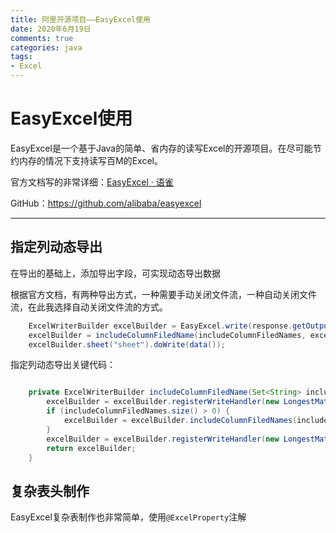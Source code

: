 ```yaml
---
title: 阿里开源项目——EasyExcel使用
date: 2020年6月19日
comments: true
categories: java
tags:
- Excel
---
```


# EasyExcel使用

EasyExcel是一个基于Java的简单、省内存的读写Excel的开源项目。在尽可能节约内存的情况下支持读写百M的Excel。

<!-- more -->

官方文档写的非常详细：[EasyExcel · 语雀](https://www.yuque.com/easyexcel/doc/easyexcel)

GitHub：https://github.com/alibaba/easyexcel

---

## 指定列动态导出

在导出的基础上，添加导出字段，可实现动态导出数据



根据官方文档，有两种导出方式，一种需要手动关闭文件流，一种自动关闭文件流，在此我选择自动关闭文件流的方式。

```java
    ExcelWriterBuilder excelBuilder = EasyExcel.write(response.getOutputStream(), ExcelUserDTO.class);
    excelBuilder = includeColumnFiledName(includeColumnFiledNames, excelBuilder);
    excelBuilder.sheet("sheet").doWrite(data());
```

指定列动态导出关键代码：

```java

    private ExcelWriterBuilder includeColumnFiledName(Set<String> includeColumnFiledNames, ExcelWriterBuilder excelBuilder) {
        excelBuilder = excelBuilder.registerWriteHandler(new LongestMatchColumnWidthStyleStrategy());
        if (includeColumnFiledNames.size() > 0) {
            excelBuilder = excelBuilder.includeColumnFiledNames(includeColumnFiledNames);
        }
        excelBuilder = excelBuilder.registerWriteHandler(new LongestMatchColumnWidthStyleStrategy());
        return excelBuilder;
    }
```

## 复杂表头制作

EasyExcel复杂表制作也非常简单，使用`@ExcelProperty`注解